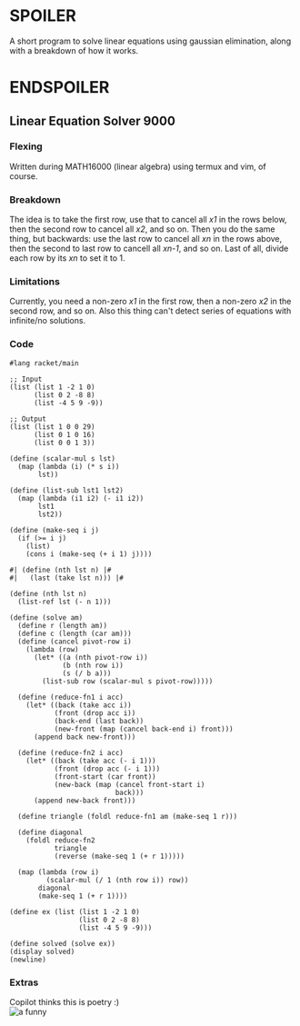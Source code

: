 # SPOILER
A short program to solve linear equations using gaussian elimination, along with a breakdown of how it works.  
# ENDSPOILER

## Linear Equation Solver 9000

### Flexing
Written during MATH16000 (linear algebra) using termux and vim, of course.  


### Breakdown
The idea is to take the first row, use that to cancel all *x1* in the rows below, then the second row to cancel all *x2*, and so on. Then you do the same thing, but backwards: use the last row to cancel all *xn* in the rows above, then the second to last row to cancell all *xn-1*, and so on. Last of all, divide each row by its *xn* to set it to 1.  

### Limitations
Currently, you need a non-zero *x1* in the first row, then a non-zero *x2* in the second row, and so on. Also this thing can't detect series of equations with infinite/no solutions.

### Code

```racket
#lang racket/main

;; Input
(list (list 1 -2 1 0)
      (list 0 2 -8 8)
      (list -4 5 9 -9))

;; Output
(list (list 1 0 0 29) 
      (list 0 1 0 16) 
      (list 0 0 1 3))

(define (scalar-mul s lst)
  (map (lambda (i) (* s i))
       lst))

(define (list-sub lst1 lst2)
  (map (lambda (i1 i2) (- i1 i2))
       lst1
       lst2))

(define (make-seq i j)
  (if (>= i j)
    (list)
    (cons i (make-seq (+ i 1) j))))

#| (define (nth lst n) |#
#|   (last (take lst n))) |#

(define (nth lst n)
  (list-ref lst (- n 1)))

(define (solve am)
  (define r (length am))
  (define c (length (car am)))
  (define (cancel pivot-row i)
    (lambda (row)
      (let* ((a (nth pivot-row i))
             (b (nth row i))
             (s (/ b a)))
        (list-sub row (scalar-mul s pivot-row)))))

  (define (reduce-fn1 i acc)
    (let* ((back (take acc i))
           (front (drop acc i))
           (back-end (last back))
           (new-front (map (cancel back-end i) front)))
      (append back new-front)))

  (define (reduce-fn2 i acc)
    (let* ((back (take acc (- i 1)))
           (front (drop acc (- i 1)))
           (front-start (car front))
           (new-back (map (cancel front-start i)
                          back)))
      (append new-back front)))

  (define triangle (foldl reduce-fn1 am (make-seq 1 r)))

  (define diagonal
    (foldl reduce-fn2
           triangle
           (reverse (make-seq 1 (+ r 1)))))

  (map (lambda (row i)
         (scalar-mul (/ 1 (nth row i)) row))
       diagonal
       (make-seq 1 (+ r 1))))

(define ex (list (list 1 -2 1 0)
                 (list 0 2 -8 8)
                 (list -4 5 9 -9)))

(define solved (solve ex))
(display solved)
(newline)
```  

### Extras
Copilot thinks this is poetry :)  
![a funny](media/lineq-gh-completion.png)
